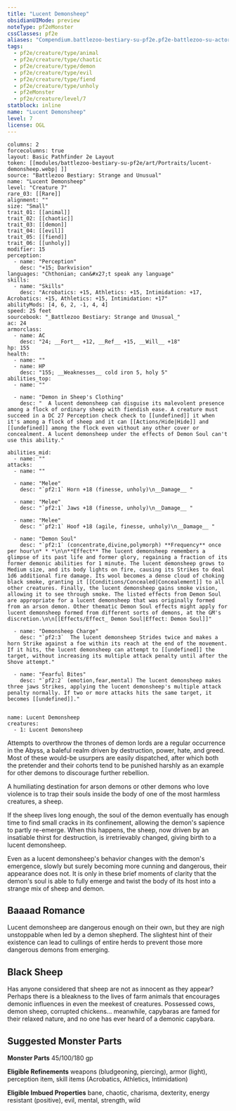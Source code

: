 ```yaml
---
title: "Lucent Demonsheep"
obsidianUIMode: preview
noteType: pf2eMonster
cssClasses: pf2e
aliases: "Compendium.battlezoo-bestiary-su-pf2e.pf2e-battlezoo-su-actors.Actor.QEV28W52GpW39ZQ0" 
tags:
  - pf2e/creature/type/animal
  - pf2e/creature/type/chaotic
  - pf2e/creature/type/demon
  - pf2e/creature/type/evil
  - pf2e/creature/type/fiend
  - pf2e/creature/type/unholy
  - pf2eMonster
  - pf2e/creature/level/7
statblock: inline
name: "Lucent Demonsheep"
level: 7
license: OGL
---
```


```statblock
columns: 2
forcecolumns: true
layout: Basic Pathfinder 2e Layout
token: [[modules/battlezoo-bestiary-su-pf2e/art/Portraits/lucent-demonsheep.webp| ]]
source: "Battlezoo Bestiary: Strange and Unusual"
name: "Lucent Demonsheep"
level: "Creature 7"
rare_03: [[Rare]]
alignment: ""
size: "Small"
trait_01: [[animal]]
trait_02: [[chaotic]]
trait_03: [[demon]]
trait_04: [[evil]]
trait_05: [[fiend]]
trait_06: [[unholy]]
modifier: 15
perception:
  - name: "Perception"
    desc: "+15; Darkvision"
languages: "Chthonian; can&#x27;t speak any language"
skills:
  - name: "Skills"
    desc: "Acrobatics: +15, Athletics: +15, Intimidation: +17, Acrobatics: +15, Athletics: +15, Intimidation: +17"
abilityMods: [4, 6, 2, -1, 4, 4]
speed: 25 feet
sourcebook: "_Battlezoo Bestiary: Strange and Unusual_"
ac: 24
armorclass:
  - name: AC
    desc: "24; __Fort__ +12, __Ref__ +15, __Will__ +18"
hp: 155
health:
  - name: ""
  - name: HP
    desc: "155; __Weaknesses__ cold iron 5, holy 5"
abilities_top:
  - name: ""

  - name: "Demon in Sheep's Clothing"
    desc: "  A lucent demonsheep can disguise its malevolent presence among a flock of ordinary sheep with fiendish ease. A creature must succeed in a DC 27 Perception check check to [[undefined]] it when it's among a flock of sheep and it can [[Actions/Hide|Hide]] and [[undefined]] among the flock even without any other cover or concealment. A lucent demonsheep under the effects of Demon Soul can't use this ability."

abilities_mid:
  - name: ""
attacks:
  - name: ""

  - name: "Melee"
    desc: "`pf2:1` Horn +18 (finesse, unholy)\n__Damage__ "

  - name: "Melee"
    desc: "`pf2:1` Jaws +18 (finesse, unholy)\n__Damage__ "

  - name: "Melee"
    desc: "`pf2:1` Hoof +18 (agile, finesse, unholy)\n__Damage__ "

  - name: "Demon Soul"
    desc: "`pf2:1` (concentrate,divine,polymorph) **Frequency** once per hour\n* * *\n\n**Effect** The lucent demonsheep remembers a glimpse of its past life and former glory, regaining a fraction of its former demonic abilities for 1 minute. The lucent demonsheep grows to Medium size, and its body lights on fire, causing its Strikes to deal 1d6 additional fire damage. Its wool becomes a dense cloud of choking black smoke, granting it [[Conditions/Concealed|Concealement]] to all other creatures. Finally, the lucent demonsheep gains smoke vision, allowing it to see through smoke. The listed effects from Demon Soul are appropriate for a lucent demonsheep that was originally formed from an arson demon. Other thematic Demon Soul effects might apply for lucent demonsheep formed from different sorts of demons, at the GM's discretion.\n\n[[Effects/Effect_ Demon Soul|Effect: Demon Soul]]"

  - name: "Demonsheep Charge"
    desc: "`pf2:3`  The lucent demonsheep Strides twice and makes a horn Strike against a foe within its reach at the end of the movement. If it hits, the lucent demonsheep can attempt to [[undefined]] the target, without increasing its multiple attack penalty until after the Shove attempt."

  - name: "Fearful Bites"
    desc: "`pf2:2` (emotion,fear,mental) The lucent demonsheep makes three jaws Strikes, applying the lucent demonsheep's multiple attack penalty normally. If two or more attacks hits the same target, it becomes [[undefined]]."
 
```

```encounter-table
name: Lucent Demonsheep
creatures:
  - 1: Lucent Demonsheep
```



Attempts to overthrow the thrones of demon lords are a regular occurrence in the Abyss, a baleful realm driven by destruction, power, hate, and greed. Most of these would-be usurpers are easily dispatched, after which both the pretender and their cohorts tend to be punished harshly as an example for other demons to discourage further rebellion.

A humiliating destination for arson demons or other demons who love violence is to trap their souls inside the body of one of the most harmless creatures, a sheep.

If the sheep lives long enough, the soul of the demon eventually has enough time to find small cracks in its confinement, allowing the demon's sapience to partly re-emerge. When this happens, the sheep, now driven by an insatiable thirst for destruction, is irretrievably changed, giving birth to a lucent demonsheep.

Even as a lucent demonsheep's behavior changes with the demon's emergence, slowly but surely becoming more cunning and dangerous, their appearance does not. It is only in these brief moments of clarity that the demon's soul is able to fully emerge and twist the body of its host into a strange mix of sheep and demon.

## Baaaad Romance

Lucent demonsheep are dangerous enough on their own, but they are nigh unstoppable when led by a demon shepherd. The slightest hint of their existence can lead to cullings of entire herds to prevent those more dangerous demons from emerging.

## Black Sheep

Has anyone considered that sheep are not as innocent as they appear? Perhaps there is a bleakness to the lives of farm animals that encourages demonic influences in even the meekest of creatures. Possessed cows, demon sheep, corrupted chickens… meanwhile, capybaras are famed for their relaxed nature, and no one has ever heard of a demonic capybara.

## Suggested Monster Parts

**Monster Parts** 45/100/180 gp

**Eligible Refinements** weapons (bludgeoning, piercing), armor (light), perception item, skill items (Acrobatics, Athletics, Intimidation)

**Eligible Imbued Properties** bane, chaotic, charisma, dexterity, energy resistant (positive), evil, mental, strength, wild
